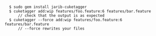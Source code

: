 
<pre><code>
  $ sudo gem install jarib-cuketagger
  $ cuketagger add:wip features/foo.feature:6 features/bar.feature         
      // check that the output is as expected
  $ cuketagger --force add:wip features/foo.feature:6 features/bar.feature
      // --force rewrites your files
</code></pre>  